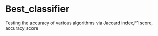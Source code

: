 # Best_classifier
Testing the accuracy of various algorithms via Jaccard index,F1 score, accuracy_score
